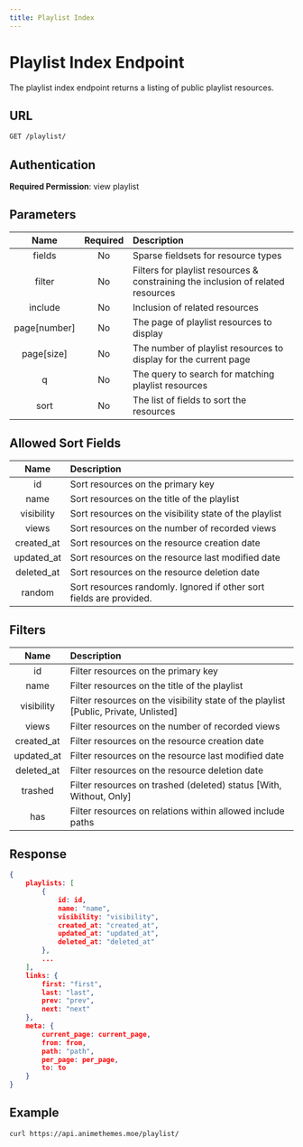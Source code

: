 ```yaml
---
title: Playlist Index
---
```


# Playlist Index Endpoint

The playlist index endpoint returns a listing of public playlist resources.

## URL

```sh
GET /playlist/
```

## Authentication

**Required Permission**: view playlist

## Parameters

| Name         | Required | Description                                                                      |
| :----------: | :------: | :------------------------------------------------------------------------------- |
| fields       | No       | Sparse fieldsets for resource types                                              |
| filter       | No       | Filters for playlist resources & constraining the inclusion of related resources |
| include      | No       | Inclusion of related resources                                                   |
| page[number] | No       | The page of playlist resources to display                                        |
| page[size]   | No       | The number of playlist resources to display for the current page                 |
| q            | No       | The query to search for matching playlist resources                              |
| sort         | No       | The list of fields to sort the resources                                         |

## Allowed Sort Fields

|    Name    | Description                                                         |
| :--------: | :------------------------------------------------------------------ |
| id         | Sort resources on the primary key                                   |
| name       | Sort resources on the title of the playlist                         |
| visibility | Sort resources on the visibility state of the playlist              |
| views      | Sort resources on the number of recorded views                      |
| created_at | Sort resources on the resource creation date                        |
| updated_at | Sort resources on the resource last modified date                   |
| deleted_at | Sort resources on the resource deletion date                        |
| random     | Sort resources randomly. Ignored if other sort fields are provided. |

## Filters

|    Name    | Description                                                                          |
| :--------: | :----------------------------------------------------------------------------------- |
| id         | Filter resources on the primary key                                                  |
| name       | Filter resources on the title of the playlist                                        |
| visibility | Filter resources on the visibility state of the playlist [Public, Private, Unlisted] |
| views      | Filter resources on the number of recorded views                                     |
| created_at | Filter resources on the resource creation date                                       |
| updated_at | Filter resources on the resource last modified date                                  |
| deleted_at | Filter resources on the resource deletion date                                       |
| trashed    | Filter resources on trashed (deleted) status [With, Without, Only]                   |
| has        | Filter resources on relations within allowed include paths                           |

## Response

```json
{
    playlists: [
        {
            id: id,
            name: "name",
            visibility: "visibility",
            created_at: "created_at",
            updated_at: "updated_at",
            deleted_at: "deleted_at"
        },
        ...
    ],
    links: {
        first: "first",
        last: "last",
        prev: "prev",
        next: "next"
    },
    meta: {
        current_page: current_page,
        from: from,
        path: "path",
        per_page: per_page,
        to: to
    }
}
```

## Example

```bash
curl https://api.animethemes.moe/playlist/
```